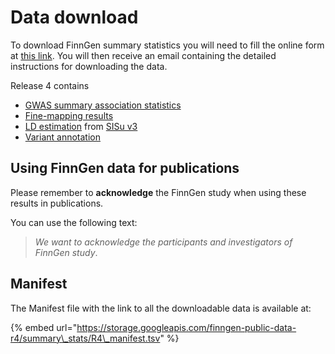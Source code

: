 # Data download

To download FinnGen summary statistics you will need to fill the online form at [this link](https://elomake.helsinki.fi/lomakkeet/102575/lomake.html). You will then receive an email containing the detailed instructions for downloading the data.

Release 4 contains

* [GWAS summary association statistics](data-description.md#summary-association-statistics)
* [Fine-mapping results](data-description.md#fine-mapping-results)
* [LD estimation](data-description.md#ld-estimation) from [SISu v3](methods/genotype-imputation/sisu-reference-panel.md)
* [Variant annotation](data-description.md#variant-annotation)

## Using FinnGen data for publications

Please remember to **acknowledge** the FinnGen study when using these results in publications.

You can use the following text:

> _We want to acknowledge the participants and investigators of FinnGen study_.

## Manifest

The Manifest file with the link to all the downloadable data is available at:

{% embed url="https://storage.googleapis.com/finngen-public-data-r4/summary\_stats/R4\_manifest.tsv" %}

